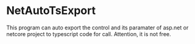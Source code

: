 # NetAutoTsExport
This program can auto export the control and its paramater of asp.net or netcore project to typescript code for call. Attention, it is not free.
